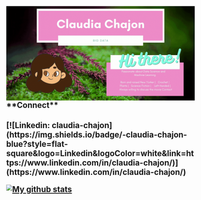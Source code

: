 
<img align="right" alt="GIF" src="Hi.gif" />



<h2>
**Connect** <h2> 
[![Linkedin: claudia-chajon](https://img.shields.io/badge/-claudia-chajon-blue?style=flat-square&logo=Linkedin&logoColor=white&link=https://www.linkedin.com/in/claudia-chajon/)](https://www.linkedin.com/in/claudia-chajon/)





[![My github stats](https://github-readme-stats.vercel.app/api?username=claudiasofiaC&show_icons=true&theme=radical)](https://github.com/claudiasofiaC/github-readme-stats)



<!--
**claudiasofiaC/claudiasofiaC** is a ✨ _special_ ✨ repository because its `README.md` (this file) appears on your GitHub profile.

-->
